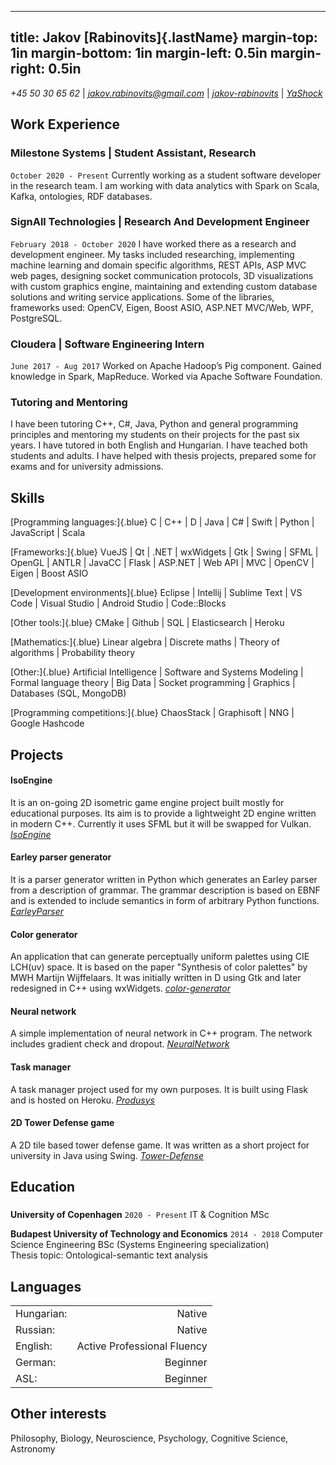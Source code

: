 <head>
<link rel="stylesheet" href="https://use.fontawesome.com/releases/v5.6.1/css/all.css" integrity="sha384-gfdkjb5BdAXd+lj+gudLWI+BXq4IuLW5IT+brZEZsLFm++aCMlF1V92rMkPaX4PP" crossorigin="anonymous">
</head>

---
title: Jakov [Rabinovits]{.lastName}
margin-top: 1in
margin-bottom: 1in
margin-left: 0.5in
margin-right: 0.5in
---

<i class="fas fa-mobile-alt"> +45 50 30 65 62</i> | <i class="far fa-envelope"> jakov.rabinovits@gmail.com</i> | <i class="fab fa-linkedin"> [jakov-rabinovits](http://linkedin.com/in/jakov-rabinovits)</i> | <i class="fab fa-github"> [YaShock](http://github.com/YaShock)</i>

## Work Experience

### **Milestone Systems** | Student Assistant, Research
`October 2020 - Present`
Currently working as a student software developer in the research team. I am working with data analytics with Spark on Scala, Kafka, ontologies, RDF databases.

### **SignAll Technologies** | Research And Development Engineer
`February 2018 - October 2020`
I have worked there as a research and development engineer. My tasks included researching, implementing machine learning and domain specific algorithms, REST APIs, ASP MVC web pages, designing socket communication protocols, 3D visualizations with custom graphics engine, maintaining and extending custom database solutions and writing service applications. Some of the libraries, frameworks used: OpenCV, Eigen, Boost ASIO, ASP.NET MVC/Web, WPF, PostgreSQL.

### **Cloudera** | Software Engineering Intern
`June 2017 - Aug 2017`
Worked on Apache Hadoop’s Pig component. Gained knowledge in Spark, MapReduce.
Worked via Apache Software Foundation.

### **Tutoring and Mentoring**
I have been tutoring C++, C#, Java, Python and general programming principles and mentoring my students on their projects for the past six years. I have tutored in both English and Hungarian. I have teached both students and adults. I have helped with thesis projects, prepared some for exams and for university admissions.

## Skills

[Programming languages:]{.blue} C | C++ | D | Java | C# | Swift | Python | JavaScript | Scala

[Frameworks:]{.blue} VueJS | Qt | .NET | wxWidgets | Gtk | Swing | SFML | OpenGL | ANTLR | JavaCC | Flask | ASP.NET | Web API | MVC | OpenCV | Eigen | Boost ASIO

[Development environments]{.blue} Eclipse | Intellij | Sublime Text | VS Code | Visual Studio | Android Studio | Code::Blocks

[Other tools:]{.blue} CMake | Github | SQL | Elasticsearch | Heroku

[Mathematics:]{.blue} Linear algebra | Discrete maths | Theory of algorithms | Probability theory

[Other:]{.blue} Artificial Intelligence | Software and Systems Modeling | Formal language theory | Big Data | Socket programming | Graphics | Databases (SQL, MongoDB)

[Programming competitions:]{.blue} ChaosStack | Graphisoft | NNG | Google Hashcode

## Projects

#### IsoEngine
It is an on-going 2D isometric game engine project built mostly for educational purposes. Its aim is to provide a lightweight 2D engine written in modern C++. Currently it uses SFML but it will be swapped for Vulkan.
<i class="fab fa-github"> [IsoEngine](https://github.com/metricengine/IsoEngine)</i>

#### Earley parser generator
It is a parser generator written in Python which generates an Earley parser from a description of grammar.
The grammar description is based on EBNF and is extended to include semantics in form of arbitrary Python functions.
<i class="fab fa-github"> [EarleyParser](https://github.com/YaShock/EarleyParser)</i>

#### Color generator
An application that can generate perceptually uniform palettes using CIE LCH(uv) space. It is based on the paper "Synthesis of color palettes" by MWH Martijn Wijffelaars. It was initially written in D using Gtk and later redesigned in C++ using wxWidgets.
<i class="fab fa-github"> [color-generator](https://github.com/YaShock/color-generator)</i>

#### Neural network
A simple implementation of neural network in C++ program.
The network includes gradient check and dropout.
<i class="fab fa-github"> [NeuralNetwork](https://github.com/YaShock/NeuralNetwork)</i>

#### Task manager
A task manager project used for my own purposes. It is built using Flask and is hosted on Heroku.
<i class="fab fa-github"> [Produsys](https://github.com/YaShock/Produsys)</i>

#### 2D Tower Defense game
A 2D tile based tower defense game. It was written as a short project for university in Java using Swing.
<i class="fab fa-github"> [Tower-Defense](https://github.com/YaShock/Tower-Defense)</i>

## Education

###
**University of Copenhagen**
`2020 - Present`
IT & Cognition MSc  

**Budapest University of Technology and Economics**
`2014 - 2018`
Computer Science Engineering BSc (Systems Engineering specialization)  
Thesis topic: Ontological-semantic text analysis

## Languages

|           |                             |
|-----------|----------------------------:|
| Hungarian:| Native                      |
| Russian:  | Native                      |
| English:  | Active Professional Fluency |
| German:   | Beginner                    |
| ASL:      | Beginner                    |

## Other interests

Philosophy, Biology, Neuroscience, Psychology, Cognitive Science, Astronomy
